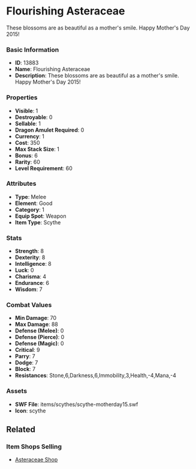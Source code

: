# Flourishing Asteraceae

These blossoms are as beautiful as a mother's smile.  Happy Mother's Day 2015!

### Basic Information

- **ID**: 13883
- **Name**: Flourishing Asteraceae
- **Description**: These blossoms are as beautiful as a mother&#039;s smile.  Happy Mother&#039;s Day 2015!

### Properties

- **Visible**: 1
- **Destroyable**: 0
- **Sellable**: 1
- **Dragon Amulet Required**: 0
- **Currency**: 1
- **Cost**: 350
- **Max Stack Size**: 1
- **Bonus**: 6
- **Rarity**: 60
- **Level Requirement**: 60

### Attributes

- **Type**: Melee
- **Element**: Good
- **Category**: 1
- **Equip Spot**: Weapon
- **Item Type**: Scythe

### Stats

- **Strength**: 8
- **Dexterity**: 8
- **Intelligence**: 8
- **Luck**: 0
- **Charisma**: 4
- **Endurance**: 6
- **Wisdom**: 7

### Combat Values

- **Min Damage**: 70
- **Max Damage**: 88
- **Defense (Melee)**: 0
- **Defense (Pierce)**: 0
- **Defense (Magic)**: 0
- **Critical**: 9
- **Parry**: 7
- **Dodge**: 7
- **Block**: 7
- **Resistances**: Stone,6,Darkness,6,Immobility,3,Health,-4,Mana,-4

### Assets

- **SWF File**: items/scythes/scythe-motherday15.swf
- **Icon**: scythe

## Related

### Item Shops Selling

- [Asteraceae Shop](../item-shops/441-asteraceae-shop.md)

